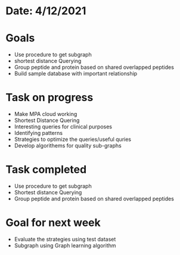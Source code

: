 # Date: 4/12/2021
# Goals
* Use procedure to get subgraph
* shortest distance Querying
* Group peptide and protein based on shared overlapped peptides
* Build sample database with important relationship

# Task on progress
* Make MPA cloud working
* Shortest Distance Quering
* Interesting queries for clinical purposes
* Identifying patterns
* Strategies to optimize the queries/useful quries
* Develop algorithems for quality sub-graphs

# Task completed
* Use procedure to get subgraph
* Shortest distance Querying
* Group peptide and protein based on shared overlapped peptides

# Goal for next week
* Evaluate the strategies using test dataset
* Subgraph using Graph learning algorithm
 
